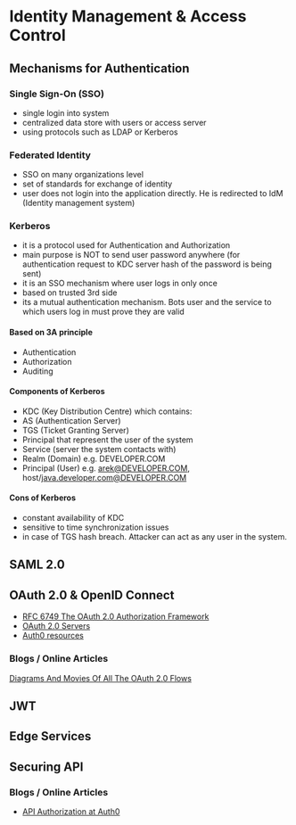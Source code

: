# Identity Management & Access Control

## Mechanisms for Authentication

### Single Sign-On (SSO) 
* single login into system
* centralized data store with users or access server
* using protocols such as LDAP or Kerberos

### Federated Identity
* SSO on many organizations level
* set of standards for exchange of identity
* user does not login into the application directly. He is redirected to IdM (Identity management system)

### Kerberos
* it is a protocol used for Authentication and Authorization
* main purpose is NOT to send user password anywhere (for authentication request to KDC server hash of the password is being sent)
* it is an SSO mechanism where user logs in only once
* based on trusted 3rd side
* its a mutual authentication mechanism. Bots user and the service to which users log in must prove they are valid

#### Based on 3A principle
* Authentication
* Authorization
* Auditing

#### Components of Kerberos
* KDC (Key Distribution Centre) which contains:
* AS (Authentication Server)
* TGS (Ticket Granting Server)
* Principal that represent the user of the system
* Service (server the system contacts with)
* Realm (Domain) e.g. DEVELOPER.COM
* Principal (User) e.g. arek@DEVELOPER.COM, host/java.developer.com@DEVELOPER.COM

#### Cons of Kerberos
* constant availability of KDC
* sensitive to time synchronization issues
* in case of TGS hash breach. Attacker can act as any user in the system.

## SAML 2.0

## OAuth 2.0 & OpenID Connect

* [RFC 6749 The OAuth 2.0 Authorization Framework](https://tools.ietf.org/html/rfc6749)
* [OAuth 2.0 Servers](https://www.oauth.com/)
* [Auth0 resources](https://auth0.com/)

### Blogs / Online Articles

[Diagrams And Movies Of All The OAuth 2.0 Flows](https://medium.com/@darutk/diagrams-and-movies-of-all-the-oauth-2-0-flows-194f3c3ade85)

## JWT 

## Edge Services

## Securing API

### Blogs / Online Articles

* [API Authorization at Auth0](https://auth0.com/docs/api-auth)


